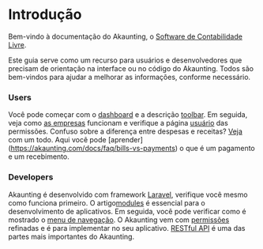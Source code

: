 Introdução
============

Bem-vindo à documentação do Akaunting, o [Software de Contabilidade Livre](https://akaunting.com).

Este guia serve como um recurso para usuários e desenvolvedores que precisam de orientação na interface ou no código do Akaunting. Todos são bem-vindos para ajudar a melhorar as informações, conforme necessário.

### Users

Você pode começar com o [dashboard](https://akaunting.com/docs/user-manual/dashboard) e a descrição [toolbar](https://akaunting.com/docs/user-manual/toolbar). Em seguida, veja como [as empresas](https://akaunting.com/docs/user-manual/companies) funcionam e verifique a página [usuário](https://akaunting.com/docs/user-manual/auth/users) das permissões. Confuso sobre a diferença entre despesas e receitas? [Veja](https://akaunting.com/docs/faq/invoices-vs-revenues) com um todo. Aqui você pode [aprender] (https://akaunting.com/docs/faq/bills-vs-payments) o que é um pagamento e um recebimento.

### Developers

Akaunting é desenvolvido com framework [Laravel](https://laravel.com), verifique você mesmo como funciona primeiro. O artigo[modules](https://akaunting.com/docs/developer-manual/modules) é essencial para o desenvolvimento de aplicativos. Em seguida, você pode verificar como é mostrado o [menu de navegação](https://akaunting.com/docs/developer-manual/menu). O Akaunting vem com [permissões](https://akaunting.com/docs/developer-manual/permissions) refinadas e é  para implementar no seu aplicativo. [RESTful API](https://akaunting.com/docs/developer-manual/restful-api) é uma das partes mais importantes do Akaunting.

